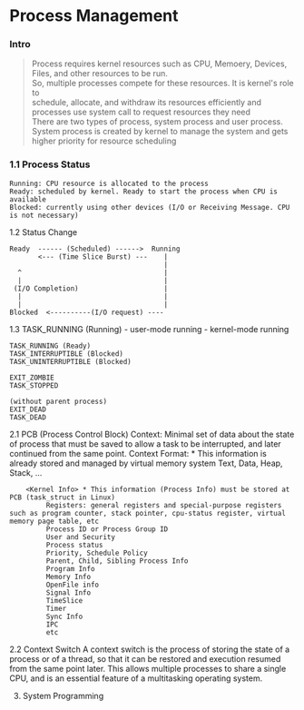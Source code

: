 # Process Management
### Intro
> Process requires kernel resources such as CPU, Memoery, Devices, Files, and other resources to be run.  
> So, multiple processes compete for these resources. It is kernel's role to  
> schedule, allocate, and withdraw its resources efficiently and
> processes use system call to request resources they need  
> There are two types of process, system process and user process. 
> System process is created by kernel to manage the system and gets higher priority for resource scheduling

### 1.1 Process Status  
    Running: CPU resource is allocated to the process  
    Ready: scheduled by kernel. Ready to start the process when CPU is available  
    Blocked: currently using other devices (I/O or Receiving Message. CPU is not necessary)  

1.2 Status Change

    Ready  ------ (Scheduled) ------>  Running  
           <--- (Time Slice Burst) ---    |    
                                          |  
      ^                                   |  
      |                                   |  
     (I/O Completion)                     |  
      |                                   |  
      |                                   |  
    Blocked  <----------(I/O request) ----     
    
    
  1.3
    TASK_RUNNING (Running)
        - user-mode running
        - kernel-mode running
    
    TASK_RUNNING (Ready)
    TASK_INTERRUPTIBLE (Blocked)
    TASK_UNINTERRUPTIBLE (Blocked)
    
    EXIT_ZOMBIE
    TASK_STOPPED
    
    (without parent process)
    EXIT_DEAD
    TASK_DEAD

2.1 PCB (Process Control Block)
    Context: Minimal set of data about the state of process that must be saved to allow a task to be interrupted, and later continued from the same point.
    Context Format:
        <Basic Info> * This information is already stored and managed by virtual memory system
             Text, Data, Heap, Stack, ...

        <Kernel Info> * This information (Process Info) must be stored at PCB (task_struct in Linux)
             Registers: general registers and special-purpose registers such as program counter, stack pointer, cpu-status register, virtual memory page table, etc 
             Process ID or Process Group ID
             User and Security
             Process status
             Priority, Schedule Policy
             Parent, Child, Sibling Process Info
             Program Info
             Memory Info
             OpenFile info
             Signal Info
             TimeSlice
             Timer
             Sync Info
             IPC
             etc
        
2.2 Context Switch
    A context switch is the process of storing the state of a process or of a thread,
    so that it can be restored and execution resumed from the same point later.
    This allows multiple processes to share a single CPU, and is an essential feature of a multitasking operating system.




3. System Programming
